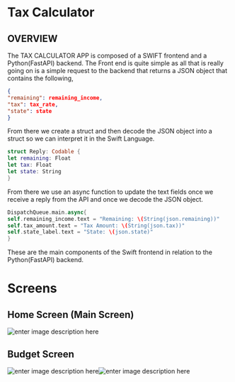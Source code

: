 # Tax Calculator
## OVERVIEW

The TAX CALCULATOR APP is composed of a SWIFT frontend and a Python(FastAPI) backend. The Front end is quite simple as all that is really going on is a simple request to the backend that returns a JSON object that contains the following, 
```json 
{
"remaining": remaining_income,  
"tax": tax_rate,  
"state": state
}	
```
From there we create a struct and then decode the JSON object into a struct so we can interpret it in the Swift Language. 
```swift
struct Reply: Codable {
let remaining: Float
let tax: Float
let state: String
}
```
From there we use an async function to update the text fields once we receive a reply from the API and once we decode the JSON object. 
```swift
DispatchQueue.main.async{
self.remaining_income.text = "Remaining: \(String(json.remaining))"
self.tax_amount.text = "Tax Amount: \(String(json.tax))"
self.state_label.text = "State: \(json.state)"
}
```
These are the main components of the Swift frontend in relation to the Python(FastAPI) backend.

# Screens
## Home Screen (Main Screen)

![enter image description here](https://i.imgur.com/uAislWe.png)

## Budget Screen
![enter image description here](https://i.imgur.com/9QpWuRK.png)![enter image description here](https://i.imgur.com/Udo7aPh.png)
